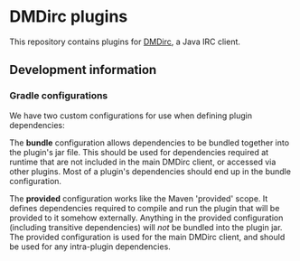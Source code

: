 DMDirc plugins
================================================================================

This repository contains plugins for [DMDirc](https://www.dmdirc.com/), a Java
IRC client.

Development information
--------------------------------------------------------------------------------

### Gradle configurations

We have two custom configurations for use when defining plugin dependencies:

The **bundle** configuration allows dependencies to be bundled together into
the plugin's jar file. This should be used for dependencies required at runtime
that are not included in the main DMDirc client, or accessed via other plugins.
Most of a plugin's dependencies should end up in the bundle configuration.

The **provided** configuration works like the Maven 'provided' scope. It
defines dependencies required to compile and run the plugin that will be
provided to it somehow externally. Anything in the provided configuration
(including transitive dependencies) will *not* be bundled into the plugin jar.
The provided configuration is used for the main DMDirc client, and should be
used for any intra-plugin dependencies.
